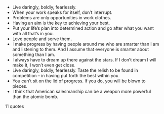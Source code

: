  - Live daringly, boldly, fearlessly.
 - When your work speaks for itself, don’t interrupt.
 - Problems are only opportunities in work clothes.
 - Having an aim is the key to achieving your best.
 - Put your life’s plan into determined action and go after what you want with all that’s in you.
 - Love people and serve them.
 - I make progress by having people around me who are smarter than I am and listening to them. And I assume that everyone is smarter about something than I am.
 - I always have to dream up there against the stars. If I don’t dream I will make it, I won’t even get close.
 - Live daringly, boldly, fearlessly. Taste the relish to be found in competition – in having put forth the best within you.
 - You can’t sit on the lid of progress. If you do, you will be blown to pieces.
 - I think that American salesmanship can be a weapon more powerful than the atomic bomb.

11 quotes